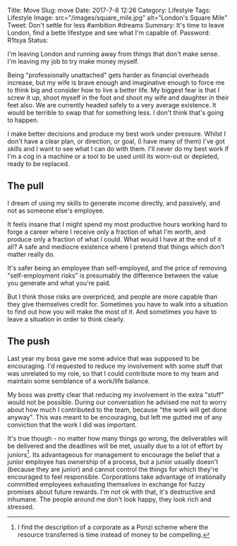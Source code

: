 Title: Move
Slug: move
Date: 2017-7-8 12:26
Category: Lifestyle
Tags: Lifestyle
Image: src="/images/square_mile.jpg" alt="London's Square Mile"
Tweet: Don't settle for less #ambition #dreams
Summary: It's time to leave London, find a bette lifestype and see what I'm capable of.
Password: R1tsya
Status: 



I'm leaving London and running away from things that don't make sense. I'm leaving my job  to try make money myself.

Being "professionally unattached" gets harder as financial overheads increase, but my wife is brave enough and imaginative enough to force me to think big and consider how to live a better life. My biggest fear is that I screw it up, shoot myself in the foot and shoot my wife and daughter in their feet also. We are currently headed safely to a very average existence. It would be terrible to swap that for something less. I don't think that's going to happen.

I make better decisions and produce my best work under pressure. Whilst I don't have a clear plan, or direction, or goal, (I have many of them) I've got skills and I want to see what I can do with them. I'll never do my best work if I'm a cog in a machine or a tool to be used until its worn-out or depleted, ready to be replaced. 

## The pull

I dream of using my skills to generate income directly, and passively, and not as someone else's employee. 

It feels insane that I might spend my most productive hours working hard to forge a career where I receive only a fraction of what I'm worth, and produce only a fraction of what I could. What would I have at the end of it all? A safe and mediocre existence where I pretend that things which don't matter really do.  

It's safer being an employee than self-employed, and the price of removing "self-employment risks" is presumably the difference between the value you generate and what you're paid. 

But I think those risks are overpriced, and people are more capable than they give themselves credit for. Sometimes you have to walk into a situation to find out how you will make the most of it. And sometimes you have to leave a situation in order to think clearly.

## The push

Last year my boss gave me some advice that was supposed to be encouraging. I'd requested to reduce my involvement with some stuff that was unrelated to my role, so that I could contribute more to my team and maintain some semblance of a work/life balance. 

My boss was pretty clear that reducing my involvement in the extra "stuff" would not be possible. During our conversation he advised me not to worry about how much I contributed to the team, because "the work will get done anyway". This was meant to be encouraging, but left me gutted me of any conviction that the work I did was important. 

It's true though - no matter how many things go wrong, the deliverables will be delivered and the deadlines will be met, usually due to a lot of effort by juniors[^1]. Its advantageous for management to encourage the belief that a junior employee has ownership of a process, but a junior usually doesn't (because they are junior) and cannot control the things for which they're encouraged to feel responsible. Corporations take advantage of irrationally committed employees exhausting themselves in exchange for fuzzy promises about future rewards. I'm not ok with that, it's destructive and inhumane. The people around me don't look happy, they look rich and stressed.	

[^1]: I find the description of a corporate as a Ponzi scheme where the resource transferred is time instead of money to be compelling.

 
